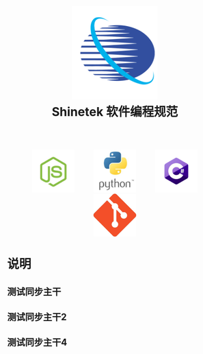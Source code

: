 <h1 align="center">
    <img src="./public/logo.png" alt="Standard - Shinetek Style Guide" width="200">
  <br>
  Shinetek 软件编程规范
  <br>
  <br>
</h1>
<br>
<div align="center">
  <a herf="./doc/standard-js.md" style="margin: 5px 20px">
    <img src="./public/js.jpg" alt="Standard - Shinetek Style Guide" height="100">
  </a>
  <a herf="./doc/standard-python.md" style="margin: 5px 20px">
    <img src="./public/python2.jpg" alt="Standard - Shinetek Style Guide" height="100">
  </a>
  <a herf="./doc/standard-csharp.md" style="margin: 5px 20px">
    <img src="./public/csharp.jpg" alt="Standard - Shinetek Style Guide" height="100">
  </a>
  <a herf="./doc/standard-git.md" style="margin: 5px 20px">
    <img src="./public/git2.jpg" alt="Standard - Shinetek Style Guide" height="100">
  </a>
</div>

# 说明

## 测试同步主干

## 测试同步主干2

## 测试同步主干4
